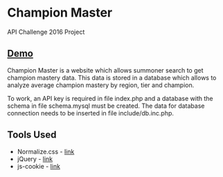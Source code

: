# Champion Master
API Challenge 2016 Project

## [Demo](http://championmaster.tk)

Champion Master is a website which allows summoner search to get champion mastery data. This data is stored in a database which allows to analyze average champion mastery by region, tier and champion.

To work, an API key is required in file index.php and a database with the schema in file schema.mysql must be created. The data for database connection needs to be inserted in file include/db.inc.php.

## Tools Used
- Normalize.css - [link](https://necolas.github.io/normalize.css/)
- jQuery - [link](https://jquery.com/)
- js-cookie - [link](https://github.com/js-cookie/js-cookie)

